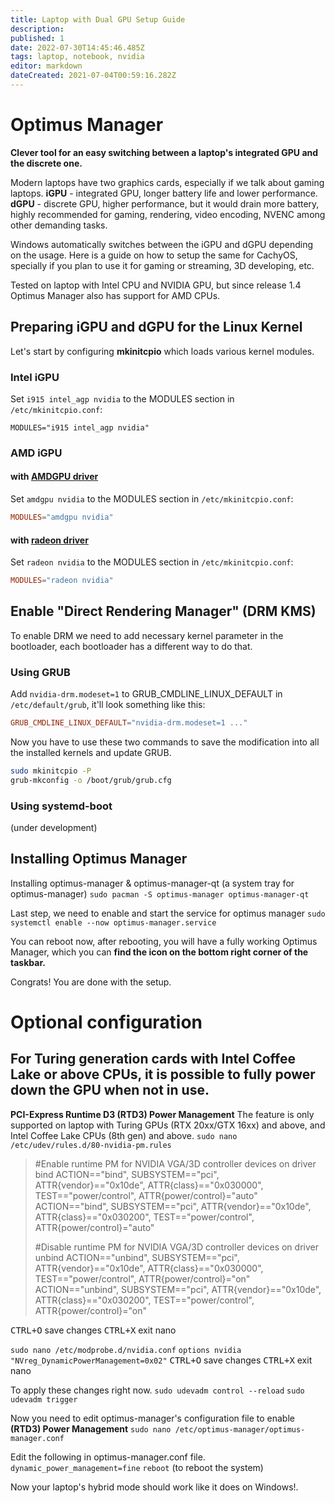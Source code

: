```yaml
---
title: Laptop with Dual GPU Setup Guide
description: 
published: 1
date: 2022-07-30T14:45:46.485Z
tags: laptop, notebook, nvidia
editor: markdown
dateCreated: 2021-07-04T00:59:16.282Z
---
```


# Optimus Manager 
**Clever tool for an easy switching between a laptop's integrated GPU and the discrete one.**

Modern laptops have two graphics cards, especially if we talk about gaming laptops.
**iGPU** - integrated GPU, longer battery life and lower performance. 
**dGPU** - discrete GPU, higher performance, but it would drain more battery, highly recommended for gaming, rendering, video encoding, NVENC among other demanding tasks.

Windows automatically switches between the iGPU and dGPU depending on the usage.
Here is a guide on how to setup the same for CachyOS, specially if you plan to use it for gaming or streaming, 3D developing, etc.

Tested on laptop with Intel CPU and NVIDIA GPU, but since release 1.4 Optimus Manager also has support for AMD CPUs.

## Preparing iGPU and dGPU for the Linux Kernel
Let's start by configuring **mkinitcpio** which loads various kernel modules.

### Intel iGPU
Set `i915 intel_agp nvidia` to the MODULES section in `/etc/mkinitcpio.conf`:
```
MODULES="i915 intel_agp nvidia"
```

### AMD iGPU
#### with [AMDGPU driver](https://wiki.archlinux.org/title/AMDGPU)
Set `amdgpu nvidia` to the MODULES section in `/etc/mkinitcpio.conf`:
```conf
MODULES="amdgpu nvidia"
```
#### with [radeon driver](https://wiki.archlinux.org/title/ATI)
Set `radeon nvidia` to the MODULES section in `/etc/mkinitcpio.conf`:
```conf
MODULES="radeon nvidia"
```

## Enable "Direct Rendering Manager" (DRM KMS)
To enable DRM we need to add necessary kernel parameter in the bootloader, each bootloader has a different way to do that. 
### Using GRUB
Add `nvidia-drm.modeset=1` to GRUB_CMDLINE_LINUX_DEFAULT in `/etc/default/grub`, it'll look something like this:
```conf
GRUB_CMDLINE_LINUX_DEFAULT="nvidia-drm.modeset=1 ..."
```
Now you have to use these two commands to save the modification into all the installed kernels and update GRUB.
```sh
sudo mkinitcpio -P
grub-mkconfig -o /boot/grub/grub.cfg
```

### Using systemd-boot
(under development)

## Installing Optimus Manager

Installing optimus-manager & optimus-manager-qt (a system tray for optimus-manager)
`sudo pacman -S optimus-manager optimus-manager-qt`

Last step, we need to enable and start the service for optimus manager
`sudo systemctl enable --now optimus-manager.service`

You can reboot now, after rebooting, you will have a fully working Optimus Manager, which you can **find the icon on the bottom right corner of the taskbar.**

Congrats! You are done with the setup.

# Optional configuration
## For Turing generation cards with Intel Coffee Lake or above CPUs, it is possible to fully power down the GPU when not in use.
**PCI-Express Runtime D3 (RTD3) Power Management**
The feature is only supported on laptop with Turing GPUs (RTX 20xx/GTX 16xx) and above, and Intel Coffee Lake CPUs (8th gen) and above. 
`sudo nano /etc/udev/rules.d/80-nvidia-pm.rules`

> #Enable runtime PM for NVIDIA VGA/3D controller devices on driver bind
> ACTION=="bind", SUBSYSTEM=="pci", ATTR{vendor}=="0x10de", ATTR{class}=="0x030000", TEST=="power/control", ATTR{power/control}="auto"
> ACTION=="bind", SUBSYSTEM=="pci", ATTR{vendor}=="0x10de", ATTR{class}=="0x030200", TEST=="power/control", ATTR{power/control}="auto"
> 
> #Disable runtime PM for NVIDIA VGA/3D controller devices on driver unbind
> ACTION=="unbind", SUBSYSTEM=="pci", ATTR{vendor}=="0x10de", ATTR{class}=="0x030000", TEST=="power/control", ATTR{power/control}="on"
> ACTION=="unbind", SUBSYSTEM=="pci", ATTR{vendor}=="0x10de", ATTR{class}=="0x030200", TEST=="power/control", ATTR{power/control}="on"

<kbd>CTRL+O</kbd> save changes
<kbd>CTRL+X</kbd> exit nano

`sudo nano /etc/modprobe.d/nvidia.conf`
`options nvidia "NVreg_DynamicPowerManagement=0x02"`
<kbd>CTRL+O</kbd> save changes
<kbd>CTRL+X</kbd> exit nano

To apply these changes right now.
`sudo udevadm control --reload`
`sudo udevadm trigger`

Now you need to edit optimus-manager's configuration file to enable **(RTD3) Power Management**
`sudo nano /etc/optimus-manager/optimus-manager.conf`

Edit the following in optimus-manager.conf file.
`dynamic_power_management=fine`
`reboot` (to reboot the system)

Now your laptop's hybrid mode should work like it does on Windows!.
